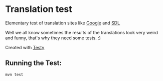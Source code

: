 # Translation test

Elementary test of translation sites like [Google](https://translate.google.com/) and [SDL](https://www.freetranslation.com/)

Well we all know sometimes the results of the translations look very weird and funny, that's why they need some tests. :)


Created with [Testy](https://github.com/sdl/Testy)

## Running the Test:

    mvn test
	
	